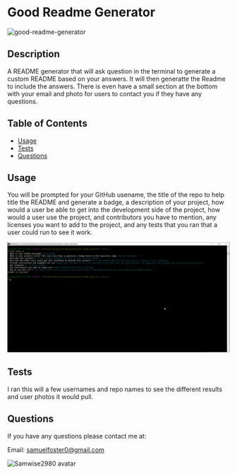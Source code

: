 # Good Readme Generator

![good-readme-generator](https://img.shields.io/github/languages/top/Samwise2980/good-readme-generator)

## Description 

A README generator that will ask question in the terminal to generate a custom README based on your answers. It will then generatte the Readme to include the answers. There is even have a small section at the bottom with your email and photo for users to contact you if they have any questions.


## Table of Contents

* [Usage](#usage)
* [Tests](#tests)
* [Questions](#questions)


## Usage 

You will be prompted for your GitHub usename, the title of the repo to help title the README and generate a badge, a description of your project, how would a user be able to get into the development side of the project, how would a user use the project, and contributors you have to mention, any licenses you want to add to the project, and any tests that you ran that a user could run to see it work.

![Readme Prompts](assets/good-readme-screen.png)


## Tests

I ran this will a few usernames and repo names to see the different results and user photos it would pull.


## Questions

If you have any questions please contact me at:

Email: samuelfoster0@gmail.com


![Samwise2980 avatar](https://avatars1.githubusercontent.com/u/56857948?v=4)


